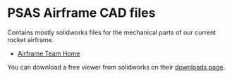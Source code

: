 # PSAS Airframe CAD files

Contains mostly solidworks files for the mechanical parts of our current rocket airframe.

 - [Airframe Team Home](http://psas.pdx.edu/airframe/)

You can download a free viewer from solidworks on their [downloads page](http://www.edrawingsviewer.com/ed/solidworks-viewer.htm).
